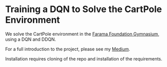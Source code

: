 # Training a DQN to Solve the CartPole Environment

We solve the CartPole environment in the [Farama Foundation Gymnasium](https://gymnasium.farama.org), using a DQN and DDQN.

For a full introduction to the project, please see my [Medium](https://ludovico-buizza.medium.com/).

Installation requires cloning of the repo and installation of the requirements. 
